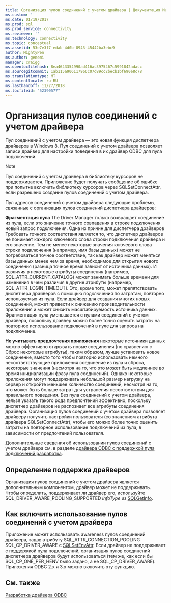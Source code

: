 ```yaml
---
title: Организация пулов соединений с учетом драйвера | Документация Майкрософт
ms.custom: ''
ms.date: 01/19/2017
ms.prod: sql
ms.prod_service: connectivity
ms.reviewer: ''
ms.technology: connectivity
ms.topic: conceptual
ms.assetid: 53e7e3f7-edab-4d0b-8943-45442ba3ebc9
author: MightyPen
ms.author: genemi
manager: craigg
ms.openlocfilehash: 8ea4643354990ad416ac3975467c5991842adacc
ms.sourcegitcommit: 1ab115a906117966c07d89cc2becb1bf690e8c78
ms.translationtype: MT
ms.contentlocale: ru-RU
ms.lasthandoff: 11/27/2018
ms.locfileid: "52390577"
---
```

# <a name="driver-aware-connection-pooling"></a>Организация пулов соединений с учетом драйвера
Пул соединений с учетом драйвера — это новая функция диспетчера драйверов в Windows 8. Пул соединений с учетом драйвера позволяет записи драйвер для настройки поведения в их драйвер ODBC для пула подключений.  
  
> [!NOTE]  
>  Пул соединений с учетом драйвера в библиотеку курсоров не поддерживается. Приложение будет получать сообщение об ошибке при попытке включить библиотеку курсоров через SQLSetConnectAttr, если разрешено создание пулов соединений с учетом драйвера.  
  
 Пул адресов соединений с учетом драйвера следующие проблемы, связанные с организация пулов соединений диспетчера драйверов:  
  
 **Фрагментация пула** The Driver Manager только возвращает соединение из пула, если это значение точного совпадения в строке подключения новый запрос подключения.  Одна из причин для диспетчера драйверов Требовать точного соответствия является то, что диспетчер драйверов не понимает каждого ключевого слова строки подключения драйвера и его значение.  Тем не менее некоторые значения ключевого слова строки подключения (например, имя базы данных) может не потребоваться точное соответствие, так как драйвер может меняться базы данных менее чем за время, необходимое для открытия нового соединения (разница точное время зависит от источника данных). И различия в некоторые атрибуты соединения (например, SQL_ATTR_CURRENT_CATALOG) может занимать больше времени для изменения в чем различия в другие атрибуты (например, SQL_ATTR_LOGIN_TIMEOUT). Это, кроме того, может препятствовать диспетчера драйверов с помощью подключения по затратам, повторно используемых из пула. Если драйвер для создания многих новых соединений, может привести к снижению производительности приложения и может снизить масштабируемость источника данных. Фрагментация пула уменьшается с пулами соединений с учетом драйвера, поскольку драйвер можно более точно оценить затраты на повторное использование подключений в пуле для запроса на подключение.  
  
 **Не учитывать предпочтения приложения** некоторые источники данных можно эффективно открывать новые соединения (по сравнению с Сброс некоторые атрибуты), таким образом, лучше установить новое соединение, вместо того чтобы повторно использовать немного несоответствующие приложения соединение из пула и сброса, некоторые значения (несмотря на то, что это может быть медленнее во время инициализации фразу пула соединений). Однако некоторые приложения могут поддерживать небольшой размер нагрузку на сервер и откройте меньшее количество соединений, несмотря на то, что может быть больше затрат для устранения несоответствия для правильного поведения. Без пула соединений с учетом драйвера, нельзя указать такого рода предпочтений эффективно, поскольку диспетчер драйверов не распознает все атрибуты соединения драйвера. Организация пулов соединений с учетом драйвера позволяет драйверу получить настройки пользователя (со значением атрибута драйвера SQLSetConnectAttr), чтобы его можно более точно оценить затраты на повторное использование подключений из пула, в зависимости от предпочтений пользователя.  
  
 Дополнительные сведения об использовании пулов соединений с учетом драйвера см. в разделе [драйвера ODBC с поддержкой пула подключений разработка](../../../odbc/reference/develop-driver/developing-connection-pool-awareness-in-an-odbc-driver.md).  
  
## <a name="determining-driver-support"></a>Определение поддержка драйверов  
 Организация пулов соединений с учетом драйвера является дополнительным компонентом, драйвер может не поддерживать. Чтобы определить, поддерживает ли драйвер его, используйте SQL_DRIVER_AWARE_POOLING_SUPPORTED *InfoType* из [SQLGetInfo](../../../odbc/reference/syntax/sqlgetinfo-function.md).  
  
## <a name="how-to-enable-driver-aware-connection-pooling"></a>Как включить использование пулов соединений с учетом драйвера  
 Приложение может использовать awareness пулов соединений драйвера, задав атрибуту SQL_ATTR_CONNECTION_POOLING SQL_CP_DRIVER_AWARE с [SQLSetEnvAttr](../../../odbc/reference/syntax/sqlsetenvattr-function.md). Если драйвер не поддерживает с поддержкой пула подключений, организация пулов соединений диспетчера драйверов будут использоваться (тем же, как если бы SQL_CP_ONE_PER_HENV было задано, а не SQL_CP_DRIVER_AWARE). Приложения ODBC 2.x и 3.x можно включить эту функцию.  
  
## <a name="see-also"></a>См. также  
 [Разработка драйвера ODBC](../../../odbc/reference/develop-driver/developing-an-odbc-driver.md)
